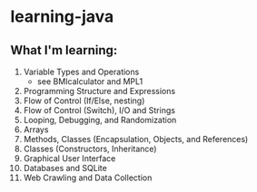 # learning-java
## What I'm learning:
1. Variable Types and Operations
   - see BMIcalculator and MPL1
2. Programming Structure and Expressions
3. Flow of Control (If/Else, nesting)
4. Flow of Control (Switch), I/O and Strings
5. Looping, Debugging, and Randomization
6. Arrays
7. Methods, Classes (Encapsulation, Objects, and References)
8. Classes (Constructors, Inheritance)
9. Graphical User Interface
10. Databases and SQLite
11. Web Crawling and Data Collection
